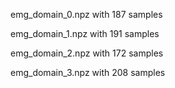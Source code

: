 emg_domain_0.npz with 187 samples

emg_domain_1.npz with 191 samples

emg_domain_2.npz with 172 samples

emg_domain_3.npz with 208 samples